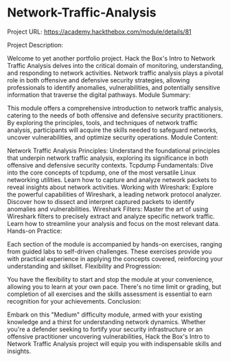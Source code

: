 # Network-Traffic-Analysis
Project URL: https://academy.hackthebox.com/module/details/81

Project Description:

Welcome to yet another portfolio project. Hack the Box's Intro to Network Traffic Analysis delves into the critical domain of monitoring, understanding, and responding to network activities. Network traffic analysis plays a pivotal role in both offensive and defensive security strategies, allowing professionals to identify anomalies, vulnerabilities, and potentially sensitive information that traverse the digital pathways.
Module Summary:

This module offers a comprehensive introduction to network traffic analysis, catering to the needs of both offensive and defensive security practitioners. By exploring the principles, tools, and techniques of network traffic analysis, participants will acquire the skills needed to safeguard networks, uncover vulnerabilities, and optimize security operations.
Module Content:

Network Traffic Analysis Principles: Understand the foundational principles that underpin network traffic analysis, exploring its significance in both offensive and defensive security contexts.
Tcpdump Fundamentals: Dive into the core concepts of tcpdump, one of the most versatile Linux networking utilities. Learn how to capture and analyze network packets to reveal insights about network activities.
Working with Wireshark: Explore the powerful capabilities of Wireshark, a leading network protocol analyzer. Discover how to dissect and interpret captured packets to identify anomalies and vulnerabilities.
Wireshark Filters: Master the art of using Wireshark filters to precisely extract and analyze specific network traffic. Learn how to streamline your analysis and focus on the most relevant data.
Hands-on Practice:

Each section of the module is accompanied by hands-on exercises, ranging from guided labs to self-driven challenges. These exercises provide you with practical experience in applying the concepts covered, reinforcing your understanding and skillset.
Flexibility and Progression:

You have the flexibility to start and stop the module at your convenience, allowing you to learn at your own pace. There's no time limit or grading, but completion of all exercises and the skills assessment is essential to earn recognition for your achievements.
Conclusion:

Embark on this "Medium" difficulty module, armed with your existing knowledge and a thirst for understanding network dynamics. Whether you're a defender seeking to fortify your security infrastructure or an offensive practitioner uncovering vulnerabilities, Hack the Box's Intro to Network Traffic Analysis project will equip you with indispensable skills and insights.
